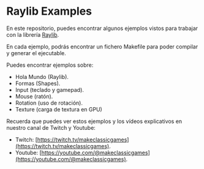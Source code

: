 # Raylib Examples

En este repositorio, puedes encontrar algunos ejemplos vistos para trabajar con la librería [Raylib](https://www.raylib.com/).

En cada ejemplo, podrás encontrar un fichero Makefile para poder compilar y generar el ejecutable.

Puedes encontrar ejemplos sobre:

* Hola Mundo (Raylib).
* Formas (Shapes).
* Input (teclado y gamepad).
* Mouse (ratón).
* Rotation (uso de rotación).
* Texture (carga de textura en GPU)

Recuerda que puedes ver estos ejemplos y los vídeos explicativos en nuestro canal de Twitch y Youtube:


* Twitch: [https://twitch.tv/makeclassicgames](https://twitch.tv/makeclassicgames).
* Youtube: [https://youtube.com/@makeclassicgames](https://youtube.com/@makeclassicgames).